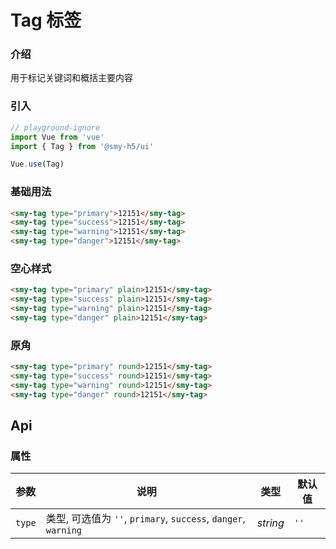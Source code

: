 # Tag 标签

### 介绍

用于标记关键词和概括主要内容

### 引入

```js
// playground-ignore
import Vue from 'vue'
import { Tag } from '@smy-h5/ui'

Vue.use(Tag)
```

### 基础用法

```html
<smy-tag type="primary">12151</smy-tag>
<smy-tag type="success">12151</smy-tag>
<smy-tag type="warning">12151</smy-tag>
<smy-tag type="danger">12151</smy-tag>
```

### 空心样式

```html
<smy-tag type="primary" plain>12151</smy-tag>
<smy-tag type="success" plain>12151</smy-tag>
<smy-tag type="warning" plain>12151</smy-tag>
<smy-tag type="danger" plain>12151</smy-tag>
```

### 原角

```html
<smy-tag type="primary" round>12151</smy-tag>
<smy-tag type="success" round>12151</smy-tag>
<smy-tag type="warning" round>12151</smy-tag>
<smy-tag type="danger" round>12151</smy-tag>
```

## Api

### 属性

| 参数   | 说明                                                           | 类型     | 默认值 |
| ------ | -------------------------------------------------------------- | -------- | ------ |
| `type` | 类型, 可选值为 `''`, `primary`, `success`, `danger`, `warning` | _string_ | `''`   |
